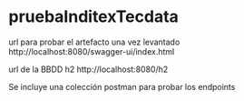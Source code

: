 # pruebaInditexTecdata

url para probar el artefacto una vez levantado http://localhost:8080/swagger-ui/index.html

url de la BBDD h2 http://localhost:8080/h2

Se incluye una colección postman para probar los endpoints
